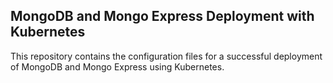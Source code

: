 ## MongoDB and Mongo Express Deployment with Kubernetes

This repository contains the configuration files for a successful deployment of MongoDB and Mongo Express using Kubernetes.
